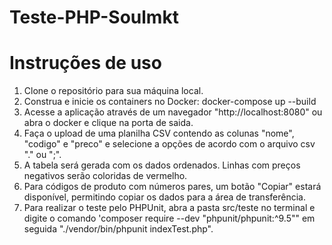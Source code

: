 # Teste-PHP-Soulmkt
# Instruções de uso

1. Clone o repositório para sua máquina local.
2. Construa e inicie os containers no Docker: docker-compose up --build
3. Acesse a aplicação através de um navegador "http://localhost:8080" ou abra o docker e clique na porta de saida.
4. Faça o upload de uma planilha CSV contendo as colunas "nome", "codigo" e "preco" e selecione a opções de acordo com o arquivo csv "." ou ";".
5. A tabela será gerada com os dados ordenados. Linhas com preços negativos serão coloridas de vermelho.
6. Para códigos de produto com números pares, um botão "Copiar" estará disponível, permitindo copiar os dados para a área de transferência.
7. Para realizar o teste pelo PHPUnit, abra a pasta src/teste no terminal e digite o comando 'composer require --dev "phpunit/phpunit:^9.5"" em seguida "./vendor/bin/phpunit indexTest.php".

